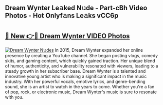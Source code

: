 ## Dream Wynter Le𝚊ked N𝚞de - Part-cBh Video Photos - Hot Onlyf𝚊ns Le𝚊ks vCC6p

# <h2><a href="http://ac29259.deff.icu/?id=Dream+Wynter">🔗 New 👉🔴 Dream Wynter VIDEO Photos</a></h2>

[![Dream Wynter N𝚞des](https://i.imgur.com/rIISA9y.gif)](http://ac29259.deff.icu/?id=Dream+Wynter)
In 2015, Dream Wynter expanded her online presence by creating a YouTube channel. She began posting vlogs, comedy skits, and gaming content, which quickly gained traction. Her unique blend of humor, authenticity, and vulnerability resonated with viewers, leading to a steady growth in her subscriber base. Dream Wynter is a talented and innovative young artist who is making a significant impact in the music industry. With her powerful vocals, emotive lyrics, and genre-bending sound, she is an artist to watch in the years to come. Whether you're a fan of pop, rock, or electronic music, Dream Wynter's music is sure to resonate with you.
